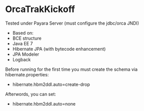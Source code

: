 # OrcaTrakKickoff

Tested under Payara Server (must configure the jdbc/orca JNDI)
- Based on:
 - BCE structure
 - Java EE 7
 - Hibernate JPA (with bytecode enhancement)
 - JPA Modeler
 - Logback
 
Before running for the first time you must create the schema via hibernate.properties:
- hibernate.hbm2ddl.auto=create-drop

Afterwords, you can set:
- hibernate.hbm2ddl.auto=none
